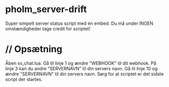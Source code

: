 # pholm_server-drift
Super simpelt server status script med en embed.
Du må under INGEN omstændigheder tage credit for scriptet!

# // Opsætning
Åben sv_chat.lua.
Gå til linje 1 og ændre "WEBHOOK" til dit webhook.
På linje 3 kan du andre "SERVERNAVN" til din servers navn.
Gå til linje 10 og ændre "SERVERNAVN" til din servers navn.
Sørg for at scriptet er det sidste script der startes.

